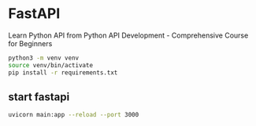 # FastAPI
Learn Python API from Python API Development - Comprehensive Course for Beginners


```bash
python3 -m venv venv 
source venv/bin/activate
pip install -r requirements.txt
```

## start fastapi

```bash
uvicorn main:app --reload --port 3000

```